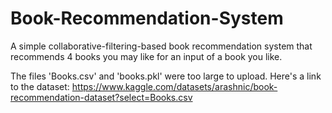 # Book-Recommendation-System
A simple collaborative-filtering-based book recommendation system that recommends 4 books you may like for an input of a book you like. 

The files 'Books.csv' and 'books.pkl' were too large to upload. Here's a link to the dataset: https://www.kaggle.com/datasets/arashnic/book-recommendation-dataset?select=Books.csv
